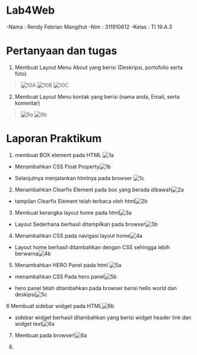 # Lab4Web

-Nama : Rendy Febrian Mangihut
-Nim : 311910612
-Kelas : TI 19.A.3

# Pertanyaan dan tugas

1. Membuat Layout Menu About yang berisi (Deskripsi, portofolio serta foto)
> ![10A](https://user-images.githubusercontent.com/59887134/114895725-eeb38900-9e39-11eb-8aa0-aacc47316e07.png)
 ![10B](https://user-images.githubusercontent.com/59887134/114895759-f5420080-9e39-11eb-80ca-e8f7d3b517a5.png)
 ![10C](https://user-images.githubusercontent.com/59887134/114895760-f5420080-9e39-11eb-829e-88e40ebfa94b.png)


2. Membuat Layout Menu kontak yang berisi (nama anda, Email, serta komentar)
> ![9a](https://user-images.githubusercontent.com/59887134/114896235-5bc71e80-9e3a-11eb-8a05-59381d8a3687.png)
 ![9b](https://user-images.githubusercontent.com/59887134/114896240-5e297880-9e3a-11eb-9279-437fe2734a13.png)
 
 
 # Laporan Praktikum
 
1. membuat BOX element pada HTML
![1a](https://user-images.githubusercontent.com/59887134/114897030-0f301300-9e3b-11eb-8426-d3268b25aa31.png)

- Menambahkan CSS Float Property![1b](https://user-images.githubusercontent.com/59887134/114897108-2242e300-9e3b-11eb-833f-25ca615860d6.png)

- Selanjutnya menjalankan htmlnya pada browser ![1c](https://user-images.githubusercontent.com/59887134/114897332-53231800-9e3b-11eb-9b63-38c0a673af40.png)

2. Menambahkan Clearfix Element pada box yang berada dibawah![2a](https://user-images.githubusercontent.com/59887134/114897729-b6ad4580-9e3b-11eb-8173-3be036232f74.png)

- tampilan Clearfix Element telah terbaca oleh html![2b](https://user-images.githubusercontent.com/59887134/114897901-e1979980-9e3b-11eb-9614-cd82a08c79c4.png)

3. Membuat kerangka layout home pada html![3a](https://user-images.githubusercontent.com/59887134/114898650-82865480-9e3c-11eb-9193-a1373b10d456.png)

- Layout Sederhana berhasil ditampilkan pada browser![3b](https://user-images.githubusercontent.com/59887134/114898775-9c279c00-9e3c-11eb-9210-9261e1ee7349.png)

4. Menambahkan CSS pada navigasi layout home![4a](https://user-images.githubusercontent.com/59887134/114899070-dbee8380-9e3c-11eb-9790-a22b0db8cdde.png)

- Layout home berhasil ditambahkan dengan CSS sehingga lebih berwarna![4b](https://user-images.githubusercontent.com/59887134/114899365-19531100-9e3d-11eb-9ef5-798c5b17b056.png)

5. Menambahkan HERO Panel pada html ![5a](https://user-images.githubusercontent.com/59887134/114899924-97171c80-9e3d-11eb-9263-165dbf86c7ba.png)

- menambahkan CSS Pada hero panel![5b](https://user-images.githubusercontent.com/59887134/114900282-ebba9780-9e3d-11eb-8456-2a3a912408f6.png)

- hero panel telah ditambahkan pada browser berisi hello world dan deskipsi![5c](https://user-images.githubusercontent.com/59887134/114900305-f2490f00-9e3d-11eb-8cb4-f14ccb515b43.png)

6 Membuat sidebar widget pada HTML![6b](https://user-images.githubusercontent.com/59887134/114900739-5c61b400-9e3e-11eb-8bfe-c73c720cb7cb.png)

- sidebar widget berhasil ditambahkan yang berisi widget header link dan widget text![6a](https://user-images.githubusercontent.com/59887134/114900876-7ac7af80-9e3e-11eb-9f16-dd179e450185.png)

7. Membuat pada browser!![6a](https://user-images.githubusercontent.com/59887134/114902623-30dfc900-9e40-11eb-9014-938366de2d51.png)


8. 


